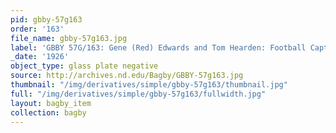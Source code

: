 ```yaml
---
pid: gbby-57g163
order: '163'
file_name: gbby-57g163.jpg
label: 'GBBY 57G/163: Gene (Red) Edwards and Tom Hearden: Football Captains - 1926'
_date: '1926'
object_type: glass plate negative
source: http://archives.nd.edu/Bagby/GBBY-57g163.jpg
thumbnail: "/img/derivatives/simple/gbby-57g163/thumbnail.jpg"
full: "/img/derivatives/simple/gbby-57g163/fullwidth.jpg"
layout: bagby_item
collection: bagby
---
```

